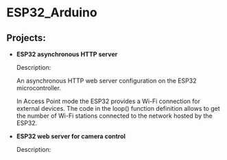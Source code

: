# ESP32_Arduino

## Projects:

* **ESP32 asynchronous HTTP server**
  
  Description:

  An asynchronous HTTP web server configuration on the ESP32 microcontroller.

  In Access Point mode the ESP32 provides a Wi-Fi connection for external devices. The code in the loop() function definition allows to get the number of Wi-Fi stations connected to the network hosted by the ESP32.

* **ESP32 web server for camera control**
  
  Description:
